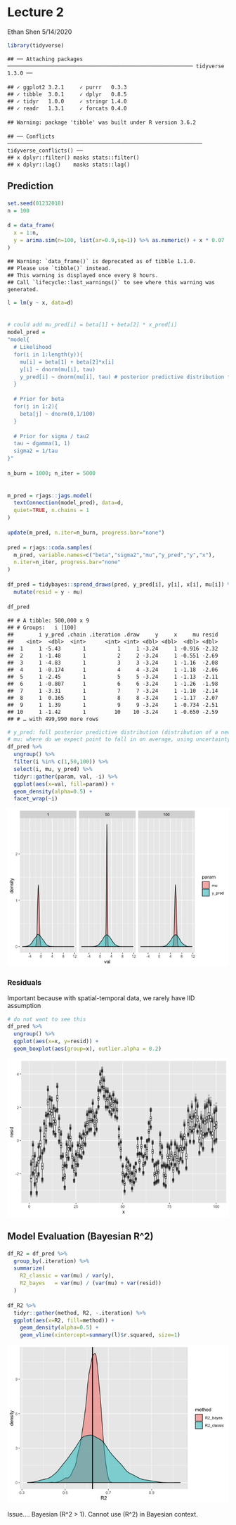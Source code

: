 Lecture 2
================
Ethan Shen
5/14/2020

``` r
library(tidyverse)
```

    ## ── Attaching packages ─────────────────────────────────────────────────────────── tidyverse 1.3.0 ──

    ## ✓ ggplot2 3.2.1     ✓ purrr   0.3.3
    ## ✓ tibble  3.0.1     ✓ dplyr   0.8.5
    ## ✓ tidyr   1.0.0     ✓ stringr 1.4.0
    ## ✓ readr   1.3.1     ✓ forcats 0.4.0

    ## Warning: package 'tibble' was built under R version 3.6.2

    ## ── Conflicts ────────────────────────────────────────────────────────────── tidyverse_conflicts() ──
    ## x dplyr::filter() masks stats::filter()
    ## x dplyr::lag()    masks stats::lag()

## Prediction

``` r
set.seed(01232018)
n = 100

d = data_frame(
  x = 1:n,
  y = arima.sim(n=100, list(ar=0.9,sq=1)) %>% as.numeric() + x * 0.07
)
```

    ## Warning: `data_frame()` is deprecated as of tibble 1.1.0.
    ## Please use `tibble()` instead.
    ## This warning is displayed once every 8 hours.
    ## Call `lifecycle::last_warnings()` to see where this warning was generated.

``` r
l = lm(y ~ x, data=d)


# could add mu_pred[i] = beta[1] + beta[2] * x_pred[i]
model_pred = 
"model{
  # Likelihood
  for(i in 1:length(y)){
    mu[i] = beta[1] + beta[2]*x[i]
    y[i] ~ dnorm(mu[i], tau)
    y_pred[i] ~ dnorm(mu[i], tau) # posterior predictive distribution for y
  }

  # Prior for beta
  for(j in 1:2){
    beta[j] ~ dnorm(0,1/100)
  }

  # Prior for sigma / tau2
  tau ~ dgamma(1, 1)
  sigma2 = 1/tau
}"

n_burn = 1000; n_iter = 5000


m_pred = rjags::jags.model(
  textConnection(model_pred), data=d, 
  quiet=TRUE, n.chains = 1
) 

update(m_pred, n.iter=n_burn, progress.bar="none")

pred = rjags::coda.samples(
  m_pred, variable.names=c("beta","sigma2","mu","y_pred","y","x"), 
  n.iter=n_iter, progress.bar="none"
)

df_pred = tidybayes::spread_draws(pred, y_pred[i], y[i], x[i], mu[i]) %>%
  mutate(resid = y - mu)

df_pred
```

    ## # A tibble: 500,000 x 9
    ## # Groups:   i [100]
    ##        i y_pred .chain .iteration .draw     y     x     mu resid
    ##    <int>  <dbl>  <int>      <int> <int> <dbl> <dbl>  <dbl> <dbl>
    ##  1     1 -5.43       1          1     1 -3.24     1 -0.916 -2.32
    ##  2     1 -1.48       1          2     2 -3.24     1 -0.551 -2.69
    ##  3     1 -4.83       1          3     3 -3.24     1 -1.16  -2.08
    ##  4     1 -0.174      1          4     4 -3.24     1 -1.18  -2.06
    ##  5     1 -2.45       1          5     5 -3.24     1 -1.13  -2.11
    ##  6     1 -0.807      1          6     6 -3.24     1 -1.26  -1.98
    ##  7     1 -3.31       1          7     7 -3.24     1 -1.10  -2.14
    ##  8     1  0.165      1          8     8 -3.24     1 -1.17  -2.07
    ##  9     1  1.39       1          9     9 -3.24     1 -0.734 -2.51
    ## 10     1 -1.42       1         10    10 -3.24     1 -0.650 -2.59
    ## # … with 499,990 more rows

``` r
# y_pred: full posterior predictive distribution (distribution of a new observation y_i), using uncertainty of beta1, beta2 and sigma2
# mu: where do we expect point to fall in on average, using uncertainty of beta1, beta2)
df_pred %>% 
  ungroup() %>% 
  filter(i %in% c(1,50,100)) %>% 
  select(i, mu, y_pred) %>% 
  tidyr::gather(param, val, -i) %>%
  ggplot(aes(x=val, fill=param)) + 
  geom_density(alpha=0.5) + 
  facet_wrap(~i)
```

![](Lec2_files/figure-gfm/unnamed-chunk-2-1.png)<!-- -->

### Residuals

Important because with spatial-temporal data, we rarely have IID
assumption

``` r
# do not want to see this 
df_pred %>% 
  ungroup() %>%
  ggplot(aes(x=x, y=resid)) + 
  geom_boxplot(aes(group=x), outlier.alpha = 0.2)
```

![](Lec2_files/figure-gfm/unnamed-chunk-3-1.png)<!-- -->

## Model Evaluation (Bayesian R^2)

``` r
df_R2 = df_pred %>%
  group_by(.iteration) %>%
  summarize(
    R2_classic = var(mu) / var(y),
    R2_bayes   = var(mu) / (var(mu) + var(resid))
  )

df_R2 %>% 
  tidyr::gather(method, R2, -.iteration) %>%
  ggplot(aes(x=R2, fill=method)) + 
    geom_density(alpha=0.5) +
    geom_vline(xintercept=summary(l)$r.squared, size=1)
```

![](Lec2_files/figure-gfm/unnamed-chunk-4-1.png)<!-- -->

Issue…. Bayesian \(R^2 > 1\). Cannot use \(R^2\) in Bayesian context.
